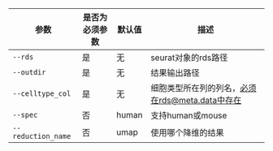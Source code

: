 | 参数               | 是否为必须参数 | 默认值 | 描述                                            |
| ------------------ | -------------- | ------ | ----------------------------------------------- |
| `--rds`            | 是             | 无     | seurat对象的rds路径                             |
| `--outdir`         | 是             | 无     | 结果输出路径                                    |
| `--celltype_col`   | 是             | 无     | 细胞类型所在列的列名，必须在rds@meta.data中存在 |
| `--spec`           | 否             | human  | 支持human或mouse                                |
| `--reduction_name` | 否             | umap   | 使用哪个降维的结果                              |